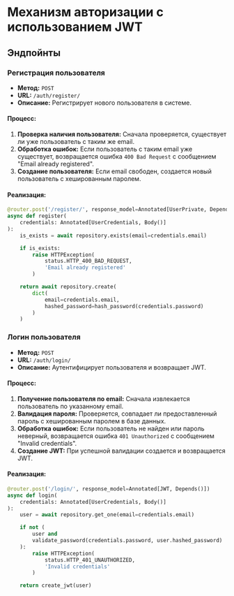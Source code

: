 # Механизм авторизации с использованием JWT

## Эндпойнты

### Регистрация пользователя

- **Метод:** `POST`
- **URL:** `/auth/register/`
- **Описание:** Регистрирует нового пользователя в системе.

#### Процесс:

1. **Проверка наличия пользователя:** Сначала проверяется, существует ли уже пользователь с таким же
   email.
2. **Обработка ошибок:** Если пользователь с таким email уже существует, возвращается
   ошибка `400 Bad Request` с сообщением "Email already registered".
3. **Создание пользователя:** Если email свободен, создается новый пользователь с хешированным
   паролем.

#### Реализация:

```python
@router.post('/register/', response_model=Annotated[UserPrivate, Depends()])
async def register(
    credentials: Annotated[UserCredentials, Body()]
):
    is_exists = await repository.exists(email=credentials.email)

    if is_exists:
        raise HTTPException(
            status.HTTP_400_BAD_REQUEST,
            'Email already registered'
        )

    return await repository.create(
        dict(
            email=credentials.email,
            hashed_password=hash_password(credentials.password)
        )
    )
```

### Логин пользователя

- **Метод:** `POST`
- **URL:** `/auth/login/`
- **Описание:** Аутентифицирует пользователя и возвращает JWT.

#### Процесс:

1. **Получение пользователя по email:** Сначала извлекается пользователь по указанному email.
2. **Валидация пароля:** Проверяется, совпадает ли предоставленный пароль с хешированным паролем в
   базе данных.
3. **Обработка ошибок:** Если пользователь не найден или пароль неверный, возвращается
   ошибка `401 Unauthorized` с сообщением "Invalid credentials".
4. **Создание JWT:** При успешной валидации создается и возвращается JWT.

#### Реализация:

```python
@router.post('/login/', response_model=Annotated[JWT, Depends()])
async def login(
    credentials: Annotated[UserCredentials, Body()]
):
    user = await repository.get_one(email=credentials.email)

    if not (
        user and
        validate_password(credentials.password, user.hashed_password)
    ):
        raise HTTPException(
            status.HTTP_401_UNAUTHORIZED,
            'Invalid credentials'
        )

    return create_jwt(user)
```